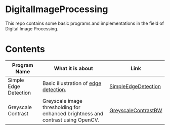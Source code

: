 # DigitalImageProcessing

This repo contains some basic programs and implementations in the field of Digital Image Processing.

# Contents

| Program Name          | What it is about | Link|
|-----------------------|-------------------|-----------|
| Simple Edge Detection | Basic illustration of [edge detection](https://en.wikipedia.org/wiki/Edge_detection).           | [SimpleEdgeDetection](https://github.com/Adrija-G/DigitalImageProcessing/blob/main/SimpleEdgeDetection.ipynb) |
| Greyscale Contrast |Greyscale image thresholding for enhanced brightness and contrast using OpenCV. | [GreyscaleContrastBW](https://github.com/Adrija-G/DigitalImageProcessing/blob/main/GreyscaleContrastBW.ipynb)
